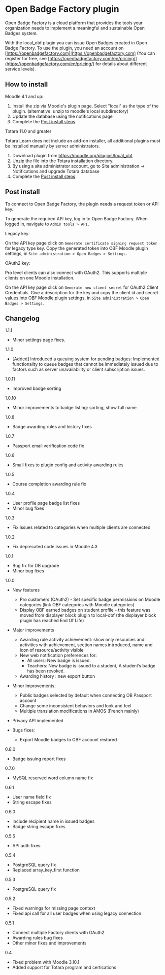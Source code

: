 Open Badge Factory plugin
=================

Open Badge Factory is a cloud platform that provides the tools your organization needs to implement a meaningful and sustainable Open Badges system.

With the local_obf plugin you can issue Open Badges created in Open Badge Factory. To use the plugin, you need an account on
[https://openbadgefactory.com](https://openbadgefactory.com) (You can register for free, see
[https://openbadgefactory.com/en/pricing/](https://openbadgefactory.com/en/pricing/) for details about different service levels).


How to install
--------------

Moodle 4.1 and up:

1. Install the zip via Moodle's plugin page. Select "local" as the type of the plugin. (alternative: unzip to moodle's local subdirectory)
2. Update the database using the notifications page
3. Complete the [Post install steps](README.md#post-install)

Totara 11.0 and greater

Totara Learn does not include an add-on installer, all additional plugins must be installed manually by server administrators.

1. Download plugin from https://moodle.org/plugins/local_obf
2. Unzip the file into the Totara installation directory.
3. By using a site administrator account, go to Site administration → Notifications and upgrade Totara database
4. Complete the [Post install steps](README.md#post-install)

Post install
------------------

To connect to Open Badge Factory, the plugin needs a request token or API key.

To generate the required API key, log in to Open Badge Factory. When logged in, navigate to `Admin tools > API`.

Legacy key:

On the API key page click on `Generate certificate signing request token` for legacy type key. Copy the generated token into OBF Moodle plugin settings, in `Site administration > Open Badges > Settings`.

OAuth2 key:

Pro level clients can also connect with OAuth2. This supports multiple clients on one Moodle installation.

On the API key page click on `Generate new client secret` for OAuth2 Client Credentials. Give a description for the key and copy the client id and secret values into OBF Moodle plugin settings, in `Site administration > Open Badges > Settings`.

Changelog
------------------

1.1.1

- Minor settings page fixes.

1.1.0

- [Added] Introduced a queuing system for pending badges:
  Implemented functionality to queue badges that cannot be immediately issued due to factors such as server unavailability or client subscription issues.

1.0.11

- Improved badge sorting

1.0.10

- Minor improvements to badge listing: sorting, show full name

1.0.8

- Badge awarding rules and history fixes

1.0.7

- Passport email verification code fix

1.0.6

- Small fixes to plugin config and activity awarding rules

1.0.5

- Course completion awarding rule fix

1.0.4

- User profile page badge list fixes
- Minor bug fixes

1.0.3

- Fix issues related to categories when multiple clients are connected

1.0.2

- Fix deprecated code issues in Moodle 4.3

1.0.1

- Bug fix for DB upgrade
- Minor bug fixes

1.0.0

- New features
  - Pro customers (OAuth2) - Set specific badge permissions on Moodle categories (link OBF categories with Moodle categories)
  - Display OBF earned badges on student profile - this feature was moved from displayer block plugin to local-obf (the displayer block plugin has reached End Of Life)

- Major improvements
  - Awarding rule activity achievement: show only resources and activities with achievement, section names introduced, name and icon of resource/activity visible
  - New web notification preferences for:
    - All users: New badge is issued.
    - Teachers: New badge is issued to a student, A student’s badge has been revoked.
  - Awarding history : new export button

- Minor Improvements:
  - Public badges selected by default when connecting OB Passport account
  - Change some inconsistent behaviors and look and feel
  - Multiple translation modifications in AMOS (French mainly)

- Privacy API implemented

- Bugs fixes:
  - Export Moodle badges to OBF account restored

0.8.0

- Badge issuing report fixes

0.7.0

- MySQL reserved word column name fix

0.6.1

- User name field fix
- String escape fixes

0.6.0

- Include recipient name in issued badges
- Badge string escape fixes

0.5.5

- API auth fixes

0.5.4

- PostgreSQL query fix
- Replaced array\_key\_first function

0.5.3

- PostgreSQL query fix

0.5.2

- Fixed warnings for missing page context
- Fixed api call for all user badges when using legacy connection

0.5.1

- Connect multiple Factory clients with OAuth2
- Awarding rules bug fixes
- Other minor fixes and improvements

0.4

- Fixed problem with Moodle 3.10.1
- Added support for Totara program and certications
